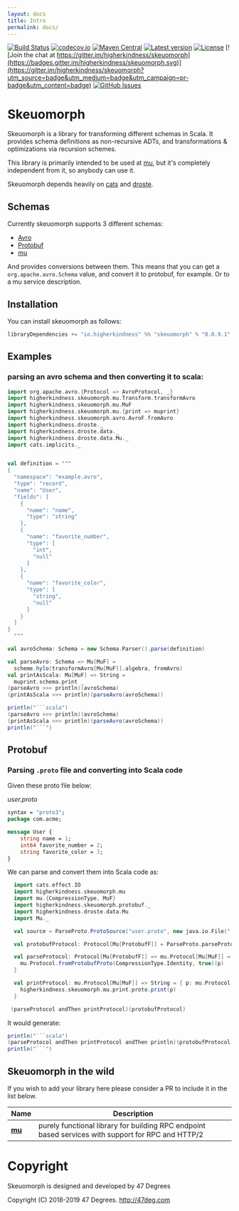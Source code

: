 ```yaml
---
layout: docs
title: Intro
permalink: docs/
---
```


[comment]: # (Start Badges)

[![Build Status](https://travis-ci.org/higherkindness/skeuomorph.svg?branch=master)](https://travis-ci.org/higherkindness/skeuomorph) [![codecov.io](https://codecov.io/gh/higherkindness/skeuomorph/branch/master/graph/badge.svg)](https://codecov.io/gh/higherkindness/skeuomorph) [![Maven Central](https://img.shields.io/badge/maven%20central-0.0.11-green.svg)](https://oss.sonatype.org/#nexus-search;gav~io.higherkindness~skeuomorph*) [![Latest version](https://img.shields.io/badge/skeuomorph-0.0.11-green.svg)](https://index.scala-lang.org/higherkindness/skeuomorph) [![License](https://img.shields.io/badge/license-Apache%202-blue.svg)](https://raw.githubusercontent.com/higherkindness/skeuomorph/master/LICENSE) [![Join the chat at https://gitter.im/higherkindness/skeuomorph](https://badges.gitter.im/higherkindness/skeuomorph.svg)](https://gitter.im/higherkindness/skeuomorph?utm_source=badge&utm_medium=badge&utm_campaign=pr-badge&utm_content=badge) [![GitHub Issues](https://img.shields.io/github/issues/higherkindness/skeuomorph.svg)](https://github.com/higherkindness/skeuomorph/issues)

[comment]: # (End Badges)

# Skeuomorph

Skeuomorph is a library for transforming different schemas in Scala.
It provides schema definitions as non-recursive ADTs, and
transformations & optimizations via recursion schemes.

This library is primarily intended to be used at [mu][], but
it's completely independent from it, so anybody can use it.

Skeuomorph depends heavily on [cats][] and [droste][].

## Schemas

Currently skeuomorph supports 3 different schemas:
- [Avro][]
- [Protobuf][]
- [mu][]

And provides conversions between them.  This means that you can get a
`org.apache.avro.Schema` value, and convert it to protobuf, for
example.  Or to a mu service description.


## Installation

You can install skeuomorph as follows:

[comment]: # (Start Replace)

```scala
libraryDependencies += "io.higherkindness" %% "skeuomorph" % "0.0.9.1"
```

[comment]: # (End Replace)

## Examples

### parsing an avro schema and then converting it to scala:

```scala mdoc:silent
import org.apache.avro.{Protocol => AvroProtocol, _}
import higherkindness.skeuomorph.mu.Transform.transformAvro
import higherkindness.skeuomorph.mu.MuF
import higherkindness.skeuomorph.mu.{print => muprint}
import higherkindness.skeuomorph.avro.AvroF.fromAvro
import higherkindness.droste._
import higherkindness.droste.data._
import higherkindness.droste.data.Mu._
import cats.implicits._


val definition = """
{
  "namespace": "example.avro",
  "type": "record",
  "name": "User",
  "fields": [
    {
      "name": "name",
      "type": "string"
    },
    {
      "name": "favorite_number",
      "type": [
        "int",
        "null"
      ]
    },
    {
      "name": "favorite_color",
      "type": [
        "string",
        "null"
      ]
    }
  ]
}
  """

val avroSchema: Schema = new Schema.Parser().parse(definition)

val parseAvro: Schema => Mu[MuF] =
  scheme.hylo(transformAvro[Mu[MuF]].algebra, fromAvro)
val printAsScala: Mu[MuF] => String =
  muprint.schema.print _
(parseAvro >>> println)(avroSchema)
(printAsScala >>> println)(parseAvro(avroSchema))
```

```scala mdoc:passthrough
println("```scala")
(parseAvro >>> println)(avroSchema)
(printAsScala >>> println)(parseAvro(avroSchema))
println("```")
```


## Protobuf

### Parsing `.proto` file and converting into Scala code

Given these proto file below:

_user.proto_

```protobuf
syntax = "proto3";
package com.acme;

message User {
    string name = 1;
    int64 favorite_number = 2;
    string favorite_color = 3;
}
```


We can parse and convert them into Scala code as:

```scala mdoc:silent
  import cats.effect.IO
  import higherkindness.skeuomorph.mu
  import mu.{CompressionType, MuF}
  import higherkindness.skeuomorph.protobuf._
  import higherkindness.droste.data.Mu
  import Mu._

  val source = ParseProto.ProtoSource("user.proto", new java.io.File(".").getAbsolutePath ++ "/docs/protobuf")

  val protobufProtocol: Protocol[Mu[ProtobufF]] = ParseProto.parseProto[IO, Mu[ProtobufF]].parse(source).unsafeRunSync()

  val parseProtocol: Protocol[Mu[ProtobufF]] => mu.Protocol[Mu[MuF]] = { p: Protocol[Mu[ProtobufF]] =>
    mu.Protocol.fromProtobufProto(CompressionType.Identity, true)(p)
  }

  val printProtocol: mu.Protocol[Mu[MuF]] => String = { p: mu.Protocol[Mu[MuF]] =>
    higherkindness.skeuomorph.mu.print.proto.print(p)
  }

 (parseProtocol andThen printProtocol)(protobufProtocol)
```

It would generate:


```scala mdoc:passthrough
println("```scala")
(parseProtocol andThen printProtocol andThen println)(protobufProtocol)
println("```")
```

## Skeuomorph in the wild

If you wish to add your library here please consider a PR to include
it in the list below.

| **Name**                                       | **Description**                                                                                    |
|------------------------------------------------|----------------------------------------------------------------------------------------------------|
| [**mu**](https://higherkindness.github.io/mu/) | purely functional library for building RPC endpoint based services with support for RPC and HTTP/2 |

[Avro]: https://avro.apache.org/
[Protobuf]: https://developers.google.com/protocol-buffers/
[mu]: https://higherkindness.github.io/mu/
[cats]: https://typelevel.org/cats
[droste]: https://github.com/andyscott/droste

[comment]: # (Start Copyright)
# Copyright

Skeuomorph is designed and developed by 47 Degrees

Copyright (C) 2018-2019 47 Degrees. <http://47deg.com>

[comment]: # (End Copyright)
